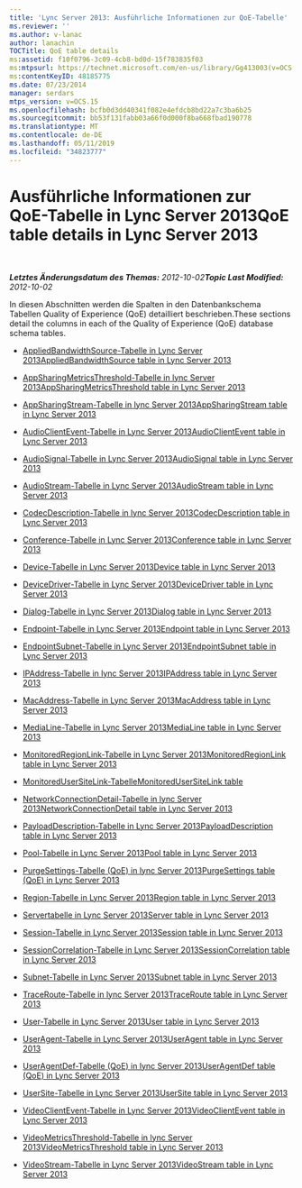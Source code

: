 ```yaml
---
title: 'Lync Server 2013: Ausführliche Informationen zur QoE-Tabelle'
ms.reviewer: ''
ms.author: v-lanac
author: lanachin
TOCTitle: QoE table details
ms:assetid: f10f0796-3c09-4cb8-bd0d-15f783835f03
ms:mtpsurl: https://technet.microsoft.com/en-us/library/Gg413003(v=OCS.15)
ms:contentKeyID: 48185775
ms.date: 07/23/2014
manager: serdars
mtps_version: v=OCS.15
ms.openlocfilehash: bcfb0d3dd40341f082e4efdcb8bd22a7c3ba6b25
ms.sourcegitcommit: bb53f131fabb03a66f0d000f8ba668fbad190778
ms.translationtype: MT
ms.contentlocale: de-DE
ms.lasthandoff: 05/11/2019
ms.locfileid: "34823777"
---
```

<div data-xmlns="http://www.w3.org/1999/xhtml">

<div class="topic" data-xmlns="http://www.w3.org/1999/xhtml" data-msxsl="urn:schemas-microsoft-com:xslt" data-cs="http://msdn.microsoft.com/en-us/">

<div data-asp="http://msdn2.microsoft.com/asp">

# <a name="qoe-table-details-in-lync-server-2013"></a><span data-ttu-id="5352a-102">Ausführliche Informationen zur QoE-Tabelle in Lync Server 2013</span><span class="sxs-lookup"><span data-stu-id="5352a-102">QoE table details in Lync Server 2013</span></span>

</div>

<div id="mainSection">

<div id="mainBody">

<span> </span>

<span data-ttu-id="5352a-103">_**Letztes Änderungsdatum des Themas:** 2012-10-02_</span><span class="sxs-lookup"><span data-stu-id="5352a-103">_**Topic Last Modified:** 2012-10-02_</span></span>

<span data-ttu-id="5352a-104">In diesen Abschnitten werden die Spalten in den Datenbankschema Tabellen Quality of Experience (QoE) detailliert beschrieben.</span><span class="sxs-lookup"><span data-stu-id="5352a-104">These sections detail the columns in each of the Quality of Experience (QoE) database schema tables.</span></span>

  - [<span data-ttu-id="5352a-105">AppliedBandwidthSource-Tabelle in Lync Server 2013</span><span class="sxs-lookup"><span data-stu-id="5352a-105">AppliedBandwidthSource table in Lync Server 2013</span></span>](lync-server-2013-appliedbandwidthsource-table.md)

  - [<span data-ttu-id="5352a-106">AppSharingMetricsThreshold-Tabelle in lync Server 2013</span><span class="sxs-lookup"><span data-stu-id="5352a-106">AppSharingMetricsThreshold table in Lync Server 2013</span></span>](lync-server-2013-appsharingmetricsthreshold-table.md)

  - [<span data-ttu-id="5352a-107">AppSharingStream-Tabelle in lync Server 2013</span><span class="sxs-lookup"><span data-stu-id="5352a-107">AppSharingStream table in Lync Server 2013</span></span>](lync-server-2013-appsharingstream-table.md)

  - [<span data-ttu-id="5352a-108">AudioClientEvent-Tabelle in Lync Server 2013</span><span class="sxs-lookup"><span data-stu-id="5352a-108">AudioClientEvent table in Lync Server 2013</span></span>](lync-server-2013-audioclientevent-table.md)

  - [<span data-ttu-id="5352a-109">AudioSignal-Tabelle in Lync Server 2013</span><span class="sxs-lookup"><span data-stu-id="5352a-109">AudioSignal table in Lync Server 2013</span></span>](lync-server-2013-audiosignal-table.md)

  - [<span data-ttu-id="5352a-110">AudioStream-Tabelle in Lync Server 2013</span><span class="sxs-lookup"><span data-stu-id="5352a-110">AudioStream table in Lync Server 2013</span></span>](lync-server-2013-audiostream-table.md)

  - [<span data-ttu-id="5352a-111">CodecDescription-Tabelle in lync Server 2013</span><span class="sxs-lookup"><span data-stu-id="5352a-111">CodecDescription table in Lync Server 2013</span></span>](lync-server-2013-codecdescription-table.md)

  - [<span data-ttu-id="5352a-112">Conference-Tabelle in Lync Server 2013</span><span class="sxs-lookup"><span data-stu-id="5352a-112">Conference table in Lync Server 2013</span></span>](lync-server-2013-conference-table.md)

  - [<span data-ttu-id="5352a-113">Device-Tabelle in Lync Server 2013</span><span class="sxs-lookup"><span data-stu-id="5352a-113">Device table in Lync Server 2013</span></span>](lync-server-2013-device-table.md)

  - [<span data-ttu-id="5352a-114">DeviceDriver-Tabelle in Lync Server 2013</span><span class="sxs-lookup"><span data-stu-id="5352a-114">DeviceDriver table in Lync Server 2013</span></span>](lync-server-2013-devicedriver-table.md)

  - [<span data-ttu-id="5352a-115">Dialog-Tabelle in Lync Server 2013</span><span class="sxs-lookup"><span data-stu-id="5352a-115">Dialog table in Lync Server 2013</span></span>](lync-server-2013-dialog-table.md)

  - [<span data-ttu-id="5352a-116">Endpoint-Tabelle in Lync Server 2013</span><span class="sxs-lookup"><span data-stu-id="5352a-116">Endpoint table in Lync Server 2013</span></span>](lync-server-2013-endpoint-table.md)

  - [<span data-ttu-id="5352a-117">EndpointSubnet-Tabelle in Lync Server 2013</span><span class="sxs-lookup"><span data-stu-id="5352a-117">EndpointSubnet table in Lync Server 2013</span></span>](lync-server-2013-endpointsubnet-table.md)

  - [<span data-ttu-id="5352a-118">IPAddress-Tabelle in lync Server 2013</span><span class="sxs-lookup"><span data-stu-id="5352a-118">IPAddress table in Lync Server 2013</span></span>](lync-server-2013-ipaddress-table.md)

  - [<span data-ttu-id="5352a-119">MacAddress-Tabelle in Lync Server 2013</span><span class="sxs-lookup"><span data-stu-id="5352a-119">MacAddress table in Lync Server 2013</span></span>](lync-server-2013-macaddress-table.md)

  - [<span data-ttu-id="5352a-120">MediaLine-Tabelle in Lync Server 2013</span><span class="sxs-lookup"><span data-stu-id="5352a-120">MediaLine table in Lync Server 2013</span></span>](lync-server-2013-medialine-table.md)

  - [<span data-ttu-id="5352a-121">MonitoredRegionLink-Tabelle in Lync Server 2013</span><span class="sxs-lookup"><span data-stu-id="5352a-121">MonitoredRegionLink table in Lync Server 2013</span></span>](lync-server-2013-monitoredregionlink-table.md)

  - [<span data-ttu-id="5352a-122">MonitoredUserSiteLink-Tabelle</span><span class="sxs-lookup"><span data-stu-id="5352a-122">MonitoredUserSiteLink table</span></span>](monitoredusersitelink-table.md)

  - [<span data-ttu-id="5352a-123">NetworkConnectionDetail-Tabelle in lync Server 2013</span><span class="sxs-lookup"><span data-stu-id="5352a-123">NetworkConnectionDetail table in Lync Server 2013</span></span>](lync-server-2013-networkconnectiondetail-table.md)

  - [<span data-ttu-id="5352a-124">PayloadDescription-Tabelle in Lync Server 2013</span><span class="sxs-lookup"><span data-stu-id="5352a-124">PayloadDescription table in Lync Server 2013</span></span>](lync-server-2013-payloaddescription-table.md)

  - [<span data-ttu-id="5352a-125">Pool-Tabelle in Lync Server 2013</span><span class="sxs-lookup"><span data-stu-id="5352a-125">Pool table in Lync Server 2013</span></span>](lync-server-2013-pool-table.md)

  - [<span data-ttu-id="5352a-126">PurgeSettings-Tabelle (QoE) in lync Server 2013</span><span class="sxs-lookup"><span data-stu-id="5352a-126">PurgeSettings table (QoE) in Lync Server 2013</span></span>](lync-server-2013-purgesettings-table-qoe.md)

  - [<span data-ttu-id="5352a-127">Region-Tabelle in Lync Server 2013</span><span class="sxs-lookup"><span data-stu-id="5352a-127">Region table in Lync Server 2013</span></span>](lync-server-2013-region-table.md)

  - [<span data-ttu-id="5352a-128">Servertabelle in Lync Server 2013</span><span class="sxs-lookup"><span data-stu-id="5352a-128">Server table in Lync Server 2013</span></span>](lync-server-2013-server-table.md)

  - [<span data-ttu-id="5352a-129">Session-Tabelle in Lync Server 2013</span><span class="sxs-lookup"><span data-stu-id="5352a-129">Session table in Lync Server 2013</span></span>](lync-server-2013-session-table.md)

  - [<span data-ttu-id="5352a-130">SessionCorrelation-Tabelle in Lync Server 2013</span><span class="sxs-lookup"><span data-stu-id="5352a-130">SessionCorrelation table in Lync Server 2013</span></span>](lync-server-2013-sessioncorrelation-table.md)

  - [<span data-ttu-id="5352a-131">Subnet-Tabelle in Lync Server 2013</span><span class="sxs-lookup"><span data-stu-id="5352a-131">Subnet table in Lync Server 2013</span></span>](lync-server-2013-subnet-table.md)

  - [<span data-ttu-id="5352a-132">TraceRoute-Tabelle in lync Server 2013</span><span class="sxs-lookup"><span data-stu-id="5352a-132">TraceRoute table in Lync Server 2013</span></span>](lync-server-2013-traceroute-table.md)

  - [<span data-ttu-id="5352a-133">User-Tabelle in Lync Server 2013</span><span class="sxs-lookup"><span data-stu-id="5352a-133">User table in Lync Server 2013</span></span>](lync-server-2013-user-table.md)

  - [<span data-ttu-id="5352a-134">UserAgent-Tabelle in Lync Server 2013</span><span class="sxs-lookup"><span data-stu-id="5352a-134">UserAgent table in Lync Server 2013</span></span>](lync-server-2013-useragent-table.md)

  - [<span data-ttu-id="5352a-135">UserAgentDef-Tabelle (QoE) in lync Server 2013</span><span class="sxs-lookup"><span data-stu-id="5352a-135">UserAgentDef table (QoE) in Lync Server 2013</span></span>](lync-server-2013-useragentdef-table-qoe.md)

  - [<span data-ttu-id="5352a-136">UserSite-Tabelle in Lync Server 2013</span><span class="sxs-lookup"><span data-stu-id="5352a-136">UserSite table in Lync Server 2013</span></span>](lync-server-2013-usersite-table.md)

  - [<span data-ttu-id="5352a-137">VideoClientEvent-Tabelle in Lync Server 2013</span><span class="sxs-lookup"><span data-stu-id="5352a-137">VideoClientEvent table in Lync Server 2013</span></span>](lync-server-2013-videoclientevent-table.md)

  - [<span data-ttu-id="5352a-138">VideoMetricsThreshold-Tabelle in lync Server 2013</span><span class="sxs-lookup"><span data-stu-id="5352a-138">VideoMetricsThreshold table in Lync Server 2013</span></span>](lync-server-2013-videometricsthreshold-table.md)

  - [<span data-ttu-id="5352a-139">VideoStream-Tabelle in Lync Server 2013</span><span class="sxs-lookup"><span data-stu-id="5352a-139">VideoStream table in Lync Server 2013</span></span>](lync-server-2013-videostream-table.md)

</div>

<span> </span>

</div>

</div>

</div>

